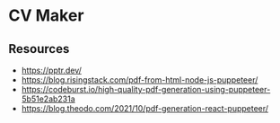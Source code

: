 # CV Maker

## Resources

- https://pptr.dev/
- https://blog.risingstack.com/pdf-from-html-node-js-puppeteer/
- https://codeburst.io/high-quality-pdf-generation-using-puppeteer-5b51e2ab231a
- https://blog.theodo.com/2021/10/pdf-generation-react-puppeteer/
